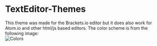 # TextEditor-Themes
This theme was made for the Brackets.io editor but it does also work for Atom.io and other html/js based editors.
The color scheme is from the following image:
<br>
![Colors](http://uploads.neatorama.com/images/posts/158/81/81158/1429578949-0.jpg)
